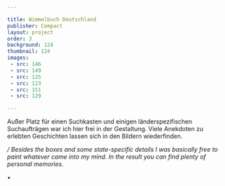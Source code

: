 ```yaml
---

title: Wimmelbuch Deutschland
publisher: Compact
layout: project
order: 3
background: 124
thumbnail: 124
images:
 - src: 146
 - src: 149
 - src: 125
 - src: 123
 - src: 151
 - src: 129

---
```


Außer Platz für einen Suchkasten und einigen länderspezifischen Suchaufträgen war ich hier frei in der Gestaltung. Viele Anekdoten zu erlebten Geschichten lassen sich in den Bildern wiederfinden.

*/ Besides the boxes and some state-specific details I was basically free to paint whatever came into my mind. In the result you can find plenty of personal memories.*

• 